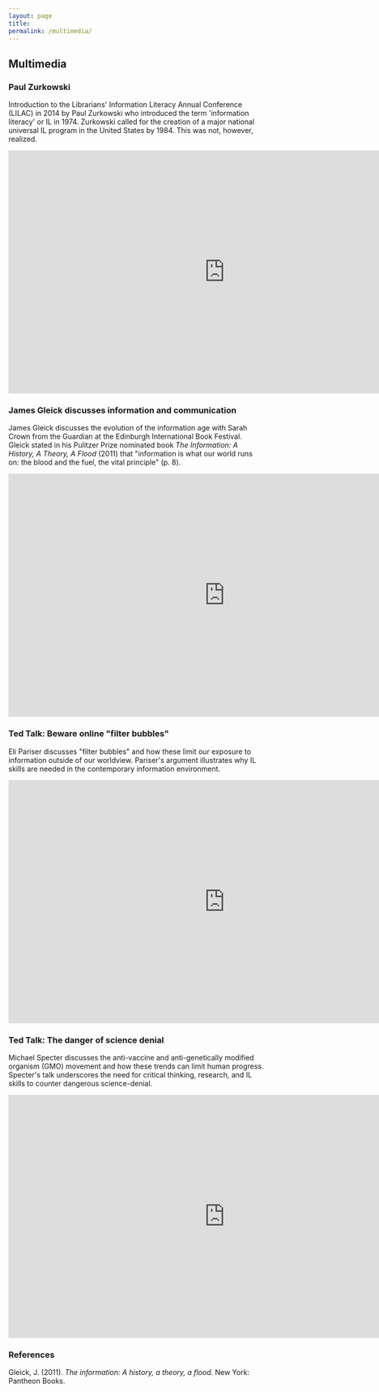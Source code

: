 ```yaml
---
layout: page
title: 
permalink: /multimedia/
---
```


## Multimedia

### Paul Zurkowski

Introduction to the Librarians' Information Literacy Annual Conference (LILAC) in 2014 by Paul Zurkowski who introduced the term 'information literacy' or IL in 1974. Zurkowski called for the creation of a major national universal IL program in the United States by 1984. This was not, however, realized.

<iframe width="853" height="480" src="https://www.youtube.com/embed/8DXnUvseNTs" frameborder="0" allowfullscreen></iframe>

### James Gleick discusses information and communication

James Gleick discusses the evolution of the information age with Sarah Crown from the Guardian at the Edinburgh International Book Festival. Gleick stated in his Pulitzer Prize nominated book *The Information: A History, A Theory, A Flood* (2011) that "information is what our world runs on: the blood and the fuel, the vital principle" (p. 8).

<iframe width="853" height="480" src="https://www.youtube.com/embed/cDSJ_yvLgN0" frameborder="0" allowfullscreen></iframe>

### Ted Talk: Beware online "filter bubbles"

Eli Pariser discusses "filter bubbles" and how these limit our exposure to information outside of our worldview. Pariser's argument illustrates why IL skills are needed in the contemporary information environment.

<iframe width="853" height="480" src="https://www.youtube.com/embed/B8ofWFx525s?rel=0&amp;showinfo=0" frameborder="0" allowfullscreen></iframe>

### Ted Talk: The danger of science denial

Michael Specter discusses the anti-vaccine and anti-genetically modified organism (GMO) movement and how these trends can limit human progress. Specter's talk underscores the need for critical thinking, research, and IL skills to counter dangerous science-denial.

<iframe width="853" height="480" src="https://www.youtube.com/embed/7OMLSs8t1ng?rel=0&amp;showinfo=0" frameborder="0" allowfullscreen></iframe>

### References

Gleick, J. (2011). *The information: A history, a theory, a flood*. New York: Pantheon Books.
